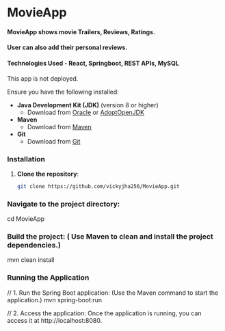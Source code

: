 # MovieApp


#### MovieApp shows movie Trailers, Reviews, Ratings.
#### User can also add their personal reviews.


#### Technologies Used - React, Springboot, REST APIs, MySQL


This app is not deployed.


Ensure you have the following installed:

- **Java Development Kit (JDK)** (version 8 or higher)
  - Download from [Oracle](https://www.oracle.com/java/technologies/javase-downloads.html) or [AdoptOpenJDK](https://adoptopenjdk.net/)
- **Maven**
  - Download from [Maven](https://maven.apache.org/download.cgi)
- **Git**
  - Download from [Git](https://git-scm.com)

### Installation

1. **Clone the repository**:
   ```sh
   git clone https://github.com/vickyjha256/MovieApp.git

### Navigate to the project directory:
cd MovieApp

### Build the project: ( Use Maven to clean and install the project dependencies.)
mvn clean install

### Running the Application
// 1. Run the Spring Boot application: (Use the Maven command to start the application.)
mvn spring-boot:run

// 2. Access the application: 
Once the application is running, you can access it at http://localhost:8080.






